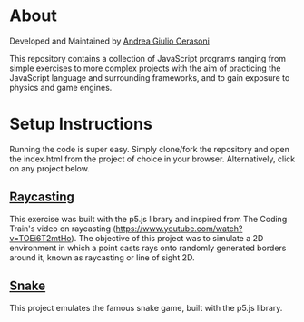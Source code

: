 # About
Developed and Maintained by [Andrea Giulio Cerasoni](https://www.linkedin.com/in/andreacerasoni/)

This repository contains a collection of JavaScript programs ranging from simple exercises to more complex projects with the aim of practicing the JavaScript language and surrounding frameworks, and to gain exposure to physics and game engines.

# Setup Instructions

Running the code is super easy. Simply clone/fork the repository and open the index.html from the project of choice in your browser. Alternatively, click on any project below.

## [Raycasting](/raycasting/index.html)


This exercise was built with the p5.js library and inspired from The Coding Train's video on raycasting (https://www.youtube.com/watch?v=TOEi6T2mtHo). The objective of this project was to simulate a 2D environment in which a point casts rays onto randomly generated borders around it, known as raycasting or line of sight 2D.
 
## [Snake](/snake/index.html)

This project emulates the famous snake game, built with the p5.js library.
